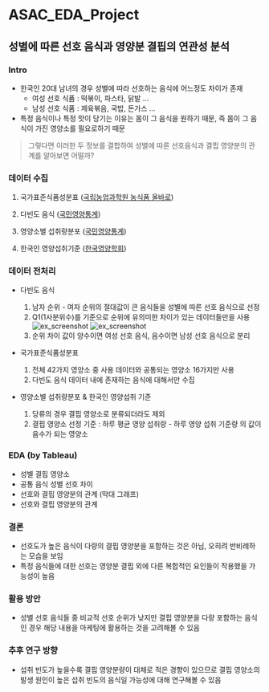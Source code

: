 # ASAC_EDA_Project
## 성별에 따른 선호 음식과 영양분 결핍의 연관성 분석

### Intro 
- 한국인 20대 남녀의 경우 성별에 따라 선호하는 음식에 어느정도 차이가 존재
  - 여성 선호 식품 : 떡볶이, 파스타, 닭발 ...
  - 남성 선호 식품 : 제육볶음, 국밥, 돈가스 ...
- 특정 음식이나 특정 맛이 당기는 이유는 몸이 그 음식을 원하기 때문, 즉 몸이 그 음식이 가진 영양소를 필요로하기 때문 

> 그렇다면 이러한 두 정보를 결합하여 성별에 따른 선호음식과 결핍 영양분의 관계를 알아보면 어떨까?

### 데이터 수집

1. 국가표준식품성분표 ([국립농업과학원 농식품 올바로](http://koreanfood.rda.go.kr/kfi/fct/fctIntro/list?menuId=PS03562))

2. 다빈도 음식 ([국민영양통계](https://www.khidi.or.kr/kps/dhraStat/result15?menuId=MENU01668&gubun=age2&year=2020))

3. 영양소별 섭취량분포 ([국민영양통계](https://www.khidi.or.kr/kps/dhraStat/result8?menuId=MENU01660&gubun=sexman&year=2020))

4. 한국인 영양섭취기준 ([한국영양학회](https://www.kns.or.kr/FileRoom/FileRoom_view.asp?idx=108&BoardID=Kdr))

### 데이터 전처리 
- 다빈도 음식
  1. 남자 순위 - 여자 순위의 절대값이 큰 음식들을 성별에 따른 선호 음식으로 선정
  2. Q1(1사분위수)를 기준으로 순위에 유의미한 차이가 있는 데이터들만을 사용 
    ![ex_screenshot](./img/screenshot.png)
    ![ex_screenshot](./img/screenshot.png)
  3. 순위 차이 값이 양수이면 여성 선호 음식, 음수이면 남성 선호 음식으로 분리
  
- 국가표준식품성분표
  1. 전체 42가지 영양소 중 사용 데이터와 공통되는 영양소 16가지만 사용
  2. 다빈도 음식 데이터 내에 존재하는 음식에 대해서만 수집
  
- 영양소별 섭취량분포 & 한국인 영양섭취 기준
  1. 당류의 경우 결핍 영양소로 분류되더라도 제외
  2. 결핍 영양소 선정 기준 : 하루 평균 영양 섭취량 - 하루 영양 섭취 기준량 의 값이 음수가 되는 영양소
  
### EDA (by Tableau)
- 성별 결핍 영양소
- 공통 음식 성별 선호 차이
- 선호와 결핍 영양분의 관계 (막대 그래프)
- 선호와 결핍 영양분의 관계

### 결론
- 선호도가 높은 음식이 다량의 결핍 영양분을 포함하는 것은 아님, 오히려 반비례하는 모습을 보임
- 특정 음식들에 대한 선호는 영양분 결핍 외에 다른 복합적인 요인들이 작용했을 가능성이 높음

### 활용 방안
- 성별 선호 음식들 중 비교적 선호 순위가 낮지만 결핍 영양분을 다량 포함하는 음식인 경우 해당 내용을 마케팅에 활용하는 것을 고려해볼 수 있음

### 추후 연구 방향 
- 섭취 빈도가 높을수록 결핍 영양분량이 대체로 적은 경향이 있으므로 결핍 영양소의 발생 원인이 높은 섭취 빈도의 음식일 가능성에 대해 연구해볼 수 있음
